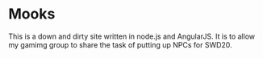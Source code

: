 # Mooks

This is a down and dirty site written in node.js and AngularJS. It is to allow my gamimg group to share the task of 
putting up NPCs for SWD20.